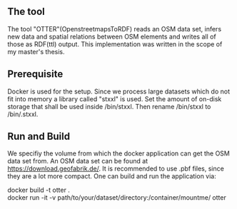 ## The tool
The tool "OTTER"(OpenstreetmapsToRDF) reads an OSM data set, infers new data and spatial relations between OSM elements and writes all of those as RDF(ttl) output. This implementation was written in the scope of my master's thesis.

## Prerequisite
Docker is used for the setup. Since we process large datasets which do not fit into memory a library called "stxxl" is used. Set the amount of on-disk storage that shall be used inside /bin/stxxl. Then rename /bin/stxxl to /bin/.stxxl.

## Run and Build
 We specifiy the volume from which the docker application can get the OSM data set from. An OSM data set can be found at https://download.geofabrik.de/. It is recommended to use .pbf files, since they are a lot more compact. One can build and run the application via:

docker build -t otter .\
docker run -it -v path/to/your/dataset/directory:/container/mountme/ otter
